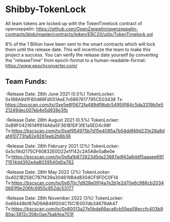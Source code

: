 # Shibby-TokenLock

All team tokens are locked up with the TokenTimelock contract of openzeppelin:
https://github.com/OpenZeppelin/openzeppelin-contracts/blob/master/contracts/token/ERC20/utils/TokenTimelock.sol



8% of the 1 Billion have been sent to the smart contracts which will lock them until the release date. This will incentivize the team to make this project a success.
You can verify the release date yourself by converting the "releaseTime" from epoch-format to a human-readable-format: https://www.epochconverter.com/

## Team Funds:

-Release Date: 28th June 2021 (0.5%)
TokenLocker: 0x168A9d1F60d88Fd051AeE7c6867617795CE03438
Tx: https://bscscan.com/tx/0xe5e6f0672fa489df9bdc54959184c5da3319b0e521249dec007eb4e5d938e3fb

-Release Date: 28th August 2021 (0.5%)
TokenLocker: 0xB9F0421614ff914A6a5F361B1DF3fE1a5ED4c98f
Tx:https://bscscan.com/tx/0xaf954975b7d15e4095a7b54ddf49d231e28a8daf410773fa82e9261eeb2b6b36

-Release Date: 28th February 2021 (2%)
TokenLocker: 0x5c19d2175CF60832E0D22e1f142c2A5A8e5aBe0e
Tx:https://bscscan.com/tx/0x6a1b872823d5da23887adf43a6ddf5aaaee69171514dd392e4a8039540d0a762

-Release Date: 28th May 2022 (2%)
TokenLocker: 0x4021B258C787f439a304619B4d8304CF9FDC0F14
Tx:https://bscscan.com/tx/0x670c7d928e0914a7e2b1e2d70e6c988cb20340681f9e206fc6955c852dc53177

-Release Date: 28th November 2022 (3%)
TokenLocker: 0x68448bf87eD9AB46f004C15C1E007db34679dA47
Tx:https://bscscan.com/tx/0x80013a27e5bda66aca6cb55ea58eccfc403b980ac3812c358c0ae7babfea703f


